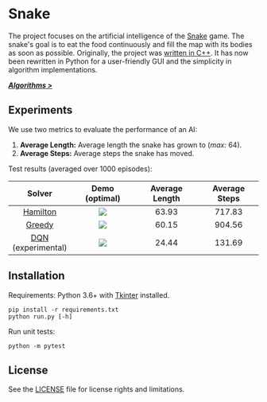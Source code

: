 # Snake

The project focuses on the artificial intelligence of the [Snake][snake-wiki] game. The snake's goal is to eat the food continuously and fill the map with its bodies as soon as possible. Originally, the project was [written in C++][snake-cpp]. It has now been rewritten in Python for a user-friendly GUI and the simplicity in algorithm implementations.

**_[Algorithms >][doc-algorithms]_**

## Experiments

We use two metrics to evaluate the performance of an AI:

1. **Average Length:** Average length the snake has grown to (_max:_ 64).
2. **Average Steps:** Average steps the snake has moved.

Test results (averaged over 1000 episodes):

|              Solver              |   Demo (optimal)   | Average Length | Average Steps |
| :------------------------------: | :----------------: | :------------: | :-----------: |
|     [Hamilton][doc-hamilton]     | ![][demo-hamilton] |     63.93      |    717.83     |
|       [Greedy][doc-greedy]       |  ![][demo-greedy]  |     60.15      |    904.56     |
| [DQN][doc-dqn]<br>(experimental) |   ![][demo-dqn]    |     24.44      |    131.69     |

## Installation

Requirements: Python 3.6+ with [Tkinter][doc-tkinter] installed.

```
pip install -r requirements.txt
python run.py [-h]
```

Run unit tests:

```
python -m pytest
```

## License

See the [LICENSE](./LICENSE) file for license rights and limitations.

[snake-wiki]: https://en.wikipedia.org/wiki/Snake_(video_game)
[snake-cpp]: https://github.com/chuyangliu/snake/tree/7227f5e0f3185b07e9e3de1ac5c19a17b9de3e3c
[doc-tkinter]: https://docs.python.org/3/library/tkinter.html
[doc-algorithms]: ./docs/algorithms.md
[doc-greedy]: ./docs/algorithms.md#greedy-solver
[doc-hamilton]: ./docs/algorithms.md#hamilton-solver
[doc-dqn]: ./docs/algorithms.md#dqn-solver
[demo-hamilton]: ./docs/images/solver_hamilton.gif
[demo-greedy]: ./docs/images/solver_greedy.gif
[demo-dqn]: ./docs/images/solver_dqn.gif
